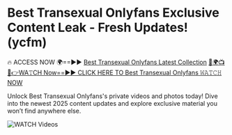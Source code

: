 # Best Transexual Onlyfans Exclusive Content Leak - Fresh Updates! (ycfm)

🔥 ACCESS NOW 🌍==►► <a href="https://tinyurl.com/3fjeunct" rel="nofollow">Best Transexual Onlyfans Latest Collection</a></h3>
[🔴🌍📺📱👉WA𝚃CH Now==►► CLICK HERE TO Best Transexual Onlyfans 𝚆𝙰𝚃𝙲𝙷 NOW](https://tinyurl.com/3fjeunct)

Unlock Best Transexual Onlyfans's private videos and photos today! Dive into the newest 2025 content updates and explore exclusive material you won’t find anywhere else.


<a href="https://tinyurl.com/3fjeunct" rel="nofollow" data-target="animated-image.originalLink"><img src="https://camo.githubusercontent.com/8a4f000d20f83aca3bf7ec5f350d767afa0574a8a352519fd8cfa583a6f93a33/68747470733a2f2f692e696d6775722e636f6d2f644a486b345a712e676966" alt="WATCH Videos" data-canonical-src="https://i.imgur.com/dJHk4Zq.gif" style="max-width: 100%; display: inline-block;" data-target="animated-image.originalImage"></a>

